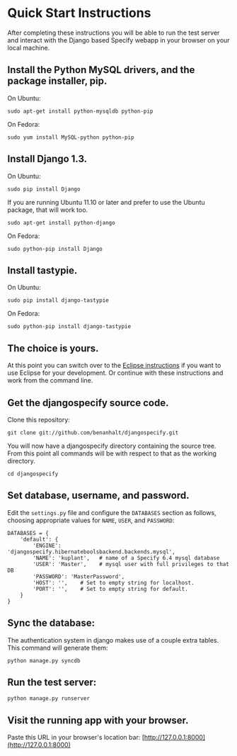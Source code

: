 Quick Start Instructions
========================

After completing these instructions you will be able to run the test
server and interact with the Django based Specify webapp in your
browser on your local machine.


Install the Python MySQL drivers, and the package installer, pip.
-----------------------------------------------------------------
On Ubuntu:

    sudo apt-get install python-mysqldb python-pip

On Fedora:

    sudo yum install MySQL-python python-pip

Install Django 1.3.
-------------------
On Ubuntu:

    sudo pip install Django

If you are running Ubuntu 11.10 or later and prefer to use the Ubuntu
package, that will work too.

    sudo apt-get install python-django

On Fedora:

    sudo python-pip install Django


Install tastypie.
-----------------
On Ubuntu:

    sudo pip install django-tastypie

On Fedora:

    sudo python-pip install django-tastypie

The choice is yours.
--------------------
At this point you can switch over to the [Eclipse
instructions](README-ECLIPSE.md) if you want to use Eclipse for your
development. Or continue with these instructions and work from the
command line.

Get the djangospecify source code.
----------------------------------
Clone this repository:

    git clone git://github.com/benanhalt/djangospecify.git

You will now have a djangospecify directory containing the source
tree. From this point all commands will be with respect to that as the
working directory.

    cd djangospecify

Set database, username, and password.
-------------------------------------
Edit the `settings.py` file and configure the `DATABASES` section as follows,
choosing appropriate values for `NAME`, `USER`, and `PASSWORD`:

    DATABASES = {
        'default': {
            'ENGINE': 'djangospecify.hibernateboolsbackend.backends.mysql',
            'NAME': 'kuplant',   # name of a Specify 6.4 mysql database
            'USER': 'Master',    # mysql user with full privileges to that DB
            'PASSWORD': 'MasterPassword',
            'HOST': '',    # Set to empty string for localhost.
            'PORT': '',    # Set to empty string for default.
        }
    }
    
Sync the database:
------------------
The authentication system in django makes use of a couple extra tables. This
command will generate them:

    python manage.py syncdb

Run the test server:
--------------------

    python manage.py runserver


Visit the running app with your browser.
----------------------------------------
Paste this URL in your browser's location bar:
[http://127.0.0.1:8000](http://127.0.0.1:8000)

